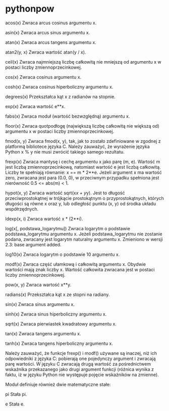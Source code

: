 # pythonpow
acos(x)
    Zwraca arcus cosinus argumentu x. 

asin(x)
    Zwraca arcus sinus argumentu x. 

atan(x)
    Zwraca arcus tangens argumentu x. 

atan2(y, x)
    Zwraca wartość atan(y / x). 

ceil(x)
    Zwraca najmniejszą liczbę całkowitą nie mniejszą od argumentu x w postaci liczby zmiennoprzecinkowej. 

cos(x)
    Zwraca cosinus argumentu x. 

cosh(x)
    Zwraca cosinus hiperboliczny argumentu x. 

degrees(x)
    Przekształca kąt x z radianów na stopnie. 

exp(x)
    Zwraca wartość e**x. 

fabs(x)
    Zwraca moduł (wartość bezwzględną) argumentu x. 

floor(x)
    Zwraca quotpodłogę (największą liczbę całkowitą nie większą od) argumentu x w postaci liczby zmiennoprzecinkowej. 

fmod(x, y)
    Zwraca fmod(x, y), tak, jak to zostało zdefiniowane w zgodnej z platformą bibliotece języka C. Należy zauważyć, że wyrażenie języka Python x % y nie musi zwrócić takiego samego rezultatu. 

frexp(x)
    Zwraca mantysę i cechę argumentu x jako parę (m, e). Wartość m jest liczbą zmiennoprzecinkową, natomiast wartość e jest liczbą całkowitą. Liczby te spełniają równanie: x == m * 2**e. Jeżeli argument x ma wartość zero, zwracana jest para (0.0, 0), w przeciwnym przypadku spełniona jest nierówność 0.5 <= abs(m) < 1. 

hypot(x, y)
    Zwraca wartość sqrt(x*x + y*y). Jest to długość przeciwprostokątnej w trójkącie prostokątnym o przyprostokątnych, których długości są równe x oraz y, lub odległość punktu (x, y) od środka układu współrzędnych. 

ldexp(x, i)
    Zwraca wartość x * (2**i). 

log(x[, podstawa_logarytmu])
    Zwraca logarytm o podstawie podstawa_logarytmu argumentu x. Jeżeli podstawa_logarytmu nie zostanie podana, zwracany jest logarytm naturalny argumentu x. Zmieniono w wersji 2.3: base argument added. 

log10(x)
    Zwraca logarytm o podstawie 10 argumentu x. 

modf(x)
    Zwraca część ułamkową i całkowitą argumentu x. Obydwie wartości mają znak liczby x. Wartość całkowita zwracana jest w postaci liczby zmiennoprzecinkowej. 

pow(x, y)
    Zwraca wartość x**y. 

radians(x)
    Przekształca kąt x ze stopni na radiany. 

sin(x)
    Zwraca sinus argumentu x. 

sinh(x)
    Zwraca sinus hiperboliczny argumentu x. 

sqrt(x)
    Zwraca pierwiastek kwadratowy argumentu x. 

tan(x)
    Zwraca tangens argumentu x. 

tanh(x)
    Zwraca tangens hiperboliczny argumentu x. 

Należy zauważyć, że funkcje frexp() i modf() używane są inaczej, niż ich odpowiedniki z języka C: pobierają one pojedynczy argument i zwracają parę wartości. W języku C zwracają drugą wartość za pośrednictwem wskaźnika przekazanego jako drugi argument funkcji (różnica wynika z faktu, iż w języku Python nie występuje pojęcie wskaźników na zmienne).

Moduł definiuje również dwie matematyczne stałe:

pi
    Stała pi. 

e
    Stała e. 
    
    
